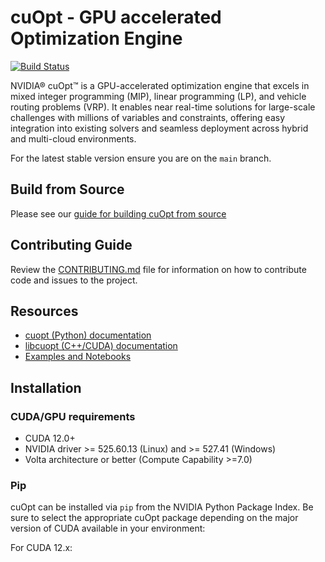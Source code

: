 # cuOpt - GPU accelerated Optimization Engine

[![Build Status](https://github.com/NVIDIA/cuopt/actions/workflows/build.yaml/badge.svg)](https://github.com/NVIDIA/cuopt/actions/workflows/build.yaml)

NVIDIA® cuOpt™ is a GPU-accelerated optimization engine that excels in mixed integer programming (MIP), linear programming (LP), and vehicle routing problems (VRP). It enables near real-time solutions for large-scale challenges with millions of variables and constraints, offering easy integration into existing solvers and seamless deployment across hybrid and multi-cloud environments.

For the latest stable version ensure you are on the `main` branch.

## Build from Source

Please see our [guide for building cuOpt from source](CONTRIBUTING.md#build-nvidia-cuopt-from-source)

## Contributing Guide

Review the [CONTRIBUTING.md](CONTRIBUTING.md) file for information on how to contribute code and issues to the project.

## Resources

- [cuopt (Python) documentation](https://docs.nvidia.com/cuopt/user-guide/latest/introduction.html)
- [libcuopt (C++/CUDA) documentation](https://docs.nvidia.com/cuopt/user-guide/latest/introduction.html)
- [Examples and Notebooks](https://github.com/NVIDIA/cuopt-examples)

## Installation

### CUDA/GPU requirements

* CUDA 12.0+
* NVIDIA driver >= 525.60.13 (Linux) and >= 527.41 (Windows)
* Volta architecture or better (Compute Capability >=7.0)

### Pip

cuOpt can be installed via `pip` from the NVIDIA Python Package Index.
Be sure to select the appropriate cuOpt package depending
on the major version of CUDA available in your environment:

For CUDA 12.x:
